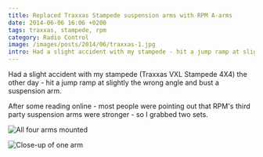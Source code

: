 ```yaml
---
title: Replaced Traxxas Stampede suspension arms with RPM A-arms
date: 2014-06-06 16:06 +0200
tags: traxxas, stampede, rpm
category: Radio Control
image: /images/posts/2014/06/traxxas-1.jpg
intro: Had a slight accident with my stampede - hit a jump ramp at slightly the wrong angle and bust a suspension arm.
---
```


Had a slight accident with my stampede (Traxxas VXL Stampede 4X4) the other day - hit a jump ramp at slightly the wrong angle and bust a suspension arm.

After some reading online - most people were pointing out that RPM's third party suspension arms were stronger - so I grabbed two sets.

![All four arms mounted](/images/posts/2014/06/traxxas-1.jpg)

![Close-up of one arm](/images/posts/2014/06/traxxas-2.jpg)
